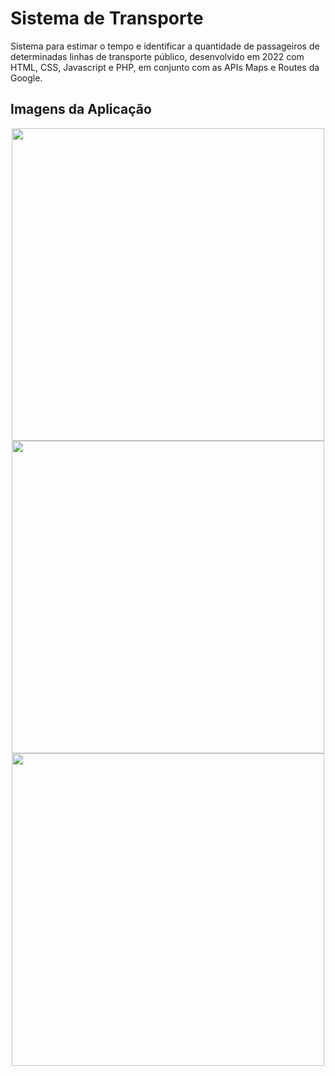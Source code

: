 # Sistema de Transporte

Sistema para estimar o tempo e identificar a quantidade de passageiros de determinadas linhas de transporte público, desenvolvido em 2022 com HTML, CSS, Javascript e PHP, em conjunto com as APIs Maps e Routes da Google.

## Imagens da Aplicação 

<p align="middle">
  <img src="https://user-images.githubusercontent.com/38816154/210697140-bd6258ea-5b9b-4969-9810-206722fcc238.png" width="500">
  <img src="https://user-images.githubusercontent.com/38816154/210697142-bffd4efa-46cc-4eda-bc1f-0b146c974031.png" width="500">
  <img src="https://user-images.githubusercontent.com/38816154/210697137-5c1fe053-a889-4c2e-87eb-dff5a258461e.png" width="500">
</p>
